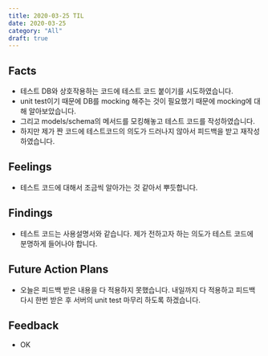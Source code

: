 ```yaml
---
title: 2020-03-25 TIL
date: 2020-03-25
category: "All"
draft: true
---
```


## Facts

- 테스트 DB와 상호작용하는 코드에 테스트 코드 붙이기를 시도하였습니다.
- unit test이기 때문에 DB를 mocking 해주는 것이 필요했기 때문에 mocking에 대해 알아보았습니다.
- 그리고 models/schema의 메서드를 모킹해놓고 테스트 코드를 작성하였습니다.
- 하지만 제가 짠 코드에 테스트코드의 의도가 드러나지 않아서 피드백을 받고 재작성 하였습니다.

## Feelings

- 테스트 코드에 대해서 조금씩 알아가는 것 같아서 뿌듯합니다.

## Findings

- 테스트 코드는 사용설명서와 같습니다. 제가 전하고자 하는 의도가 테스트 코드에 분명하게 들어나야 합니다.

## Future Action Plans

- 오늘은 피드백 받은 내용을 다 적용하지 못했습니다. 내일까지 다 적용하고 피드백 다시 한번 받은 후 서버의 unit test 마무리 하도록 하겠습니다.

## Feedback

- OK
